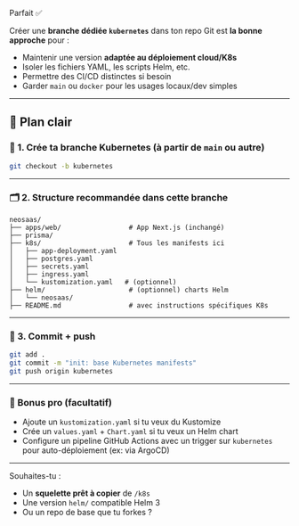 Parfait ✅

Créer une **branche dédiée `kubernetes`** dans ton repo Git est **la bonne approche** pour :

* Maintenir une version **adaptée au déploiement cloud/K8s**
* Isoler les fichiers YAML, les scripts Helm, etc.
* Permettre des CI/CD distinctes si besoin
* Garder `main` ou `docker` pour les usages locaux/dev simples

---

## 🧭 Plan clair

### 🔀 1. Crée ta branche Kubernetes (à partir de `main` ou autre)

```bash
git checkout -b kubernetes
```

---

### 🗂️ 2. Structure recommandée dans cette branche

```
neosaas/
├── apps/web/                 # App Next.js (inchangé)
├── prisma/
├── k8s/                      # Tous les manifests ici
│   ├── app-deployment.yaml
│   ├── postgres.yaml
│   ├── secrets.yaml
│   ├── ingress.yaml
│   └── kustomization.yaml   # (optionnel)
├── helm/                     # (optionnel) charts Helm
│   └── neosaas/
├── README.md                 # avec instructions spécifiques K8s
```

---

### 🔁 3. Commit + push

```bash
git add .
git commit -m "init: base Kubernetes manifests"
git push origin kubernetes
```

---

### 🧪 Bonus pro (facultatif)

* Ajoute un `kustomization.yaml` si tu veux du Kustomize
* Crée un `values.yaml` + `Chart.yaml` si tu veux un Helm chart
* Configure un pipeline GitHub Actions avec un trigger sur `kubernetes` pour auto-déploiement (ex: via ArgoCD)

---

Souhaites-tu :

* Un **squelette prêt à copier** de `/k8s`
* Une version `helm/` compatible Helm 3
* Ou un repo de base que tu forkes ?
